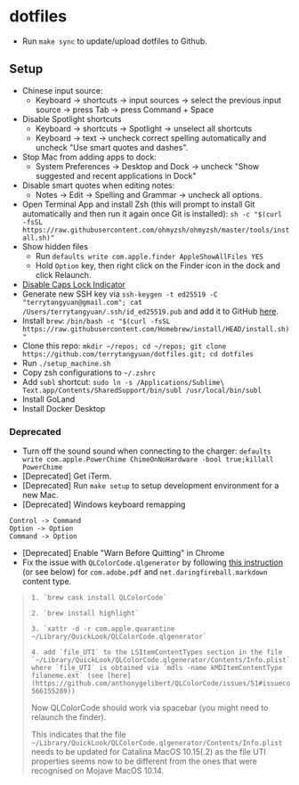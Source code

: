 # dotfiles

* Run `make sync` to update/upload dotfiles to Github.

## Setup

* Chinese input source:
  * Keyboard -> shortcuts -> input sources -> select the previous input source -> press Tab -> press Command + Space
* Disable Spotlight shortcuts
  * Keyboard -> shortcuts -> Spotlight -> unselect all shortcuts
  * Keyboard -> text -> uncheck correct spelling automatically and uncheck "Use smart quotes and dashes".
* Stop Mac from adding apps to dock:
  * System Preferences -> Desktop and Dock -> uncheck "Show suggested and recent applications in Dock"
* Disable smart quotes when editing notes:
  * Notes -> Edit -> Spelling and Grammar -> uncheck all options.
* Open Terminal App and install Zsh (this will prompt to install Git automatically and then run it again once Git is installed): `sh -c "$(curl -fsSL https://raw.githubusercontent.com/ohmyzsh/ohmyzsh/master/tools/install.sh)"`
* Show hidden files
  * Run `defaults write com.apple.finder AppleShowAllFiles YES`
  * Hold `Option` key, then right click on the Finder icon in the dock and click Relaunch.
* [Disable Caps Lock Indicator](https://discussions.apple.com/thread/255159504)
* Generate new SSH key via `ssh-keygen -t ed25519 -C "terrytangyuan@gmail.com"; cat /Users/terrytangyuan/.ssh/id_ed25519.pub` and add it to GitHub [here](https://github.com/settings/keys).
* Install `brew`: `/bin/bash -c "$(curl -fsSL https://raw.githubusercontent.com/Homebrew/install/HEAD/install.sh)"`
* Clone this repo: `mkdir ~/repos; cd ~/repos; git clone https://github.com/terrytangyuan/dotfiles.git; cd dotfiles`
* Run `./setup_machine.sh`
* Copy zsh configurations to `~/.zshrc`
* Add `subl` shortcut: `sudo ln -s /Applications/Sublime\ Text.app/Contents/SharedSupport/bin/subl /usr/local/bin/subl`
* Install GoLand
* Install Docker Desktop

### Deprecated

* Turn off the sound sound when connecting to the charger: `defaults write com.apple.PowerChime ChimeOnNoHardware -bool true;killall PowerChime`
* [Deprecated] Get iTerm.
* [Deprecated] Run `make setup` to setup development environment for a new Mac.
* [Deprecated] Windows keyboard remapping

```
Control -> Command
Option -> Option
Command -> Option
```
* [Deprecated] Enable "Warn Before Quitting" in Chrome
* Fix the issue with `QLColorCode.qlgenerator` by following [this instruction](https://github.com/anthonygelibert/QLColorCode/issues/51#issuecomment-566209187) (or see below) for `com.adobe.pdf` and `net.daringfireball.markdown` content type.
 >     1. `brew cask install QLColorCode`
 > 
 >     2. `brew install highlight`
 > 
 >     3. `xattr -d -r com.apple.quarantine ~/Library/QuickLook/QLColorCode.qlgenerator`
 > 
 >     4. add `file_UTI` to the LSItemContentTypes section in the file `~/Library/QuickLook/QLColorCode.qlgenerator/Contents/Info.plist` where `file_UTI` is obtained via `mdls -name kMDItemContentType filaneme.ext` (see [here](https://github.com/anthonygelibert/QLColorCode/issues/51#issuecomment-566155289))
 > 
 > 
 > Now QLColorCode should work via spacebar (you might need to relaunch the finder).
 > 
 > This indicates that the file `~/Library/QuickLook/QLColorCode.qlgenerator/Contents/Info.plist` needs to be updated for Catalina MacOS 10.15(.2) as the file UTI properties seems now to be different from the ones that were recognised on Mojave MacOS 10.14.
